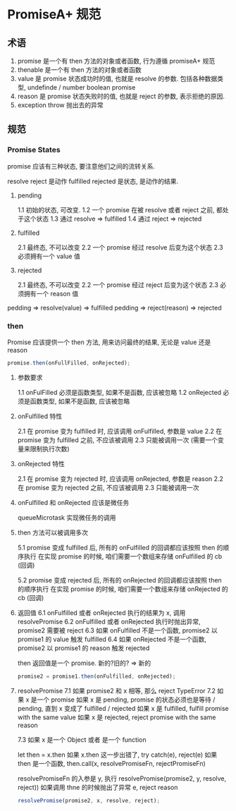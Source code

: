 # PromiseA+ 规范

## 术语

1. promise 是一个有 then 方法的对象或者函数, 行为遵循 promiseA+ 规范
2. thenable 是一个有 then 方法的对象或者函数
3. value 是 promise 状态成功时的值, 也就是 resolve 的参数. 包括各种数据类型, undefinde / number boolean promise
4. reason 是 promise 状态失败时的值, 也就是 reject 的参数, 表示拒绝的原因.
5. exception throw 抛出去的异常

## 规范

### Promise States

promise 应该有三种状态, 要注意他们之间的流转关系.

resolve reject 是动作
fulfilled rejected 是状态, 是动作的结果.

1. pending

   1.1 初始的状态, 可改变.
   1.2 一个 promise 在被 resolve 或者 reject 之前, 都处于这个状态
   1.3 通过 resolve => fulfilled
   1.4 通过 reject => rejected

2. fulfilled

   2.1 最终态, 不可以改变
   2.2 一个 promise 经过 resolve 后变为这个状态
   2.3 必须拥有一个 value 值

3. rejected

   2.1 最终态, 不可以改变
   2.2 一个 promise 经过 reject 后变为这个状态
   2.3 必须拥有一个 reason 值

pedding => resolve(value) => fulfilled
pedding => reject(reason) => rejected

### then

Promise 应该提供一个 then 方法, 用来访问最终的结果, 无论是 value 还是 reason

```javascript
promise.then(onFullFilled, onRejected);
```

1. 参数要求

   1.1 onFulFilled 必须是函数类型, 如果不是函数, 应该被忽略
   1.2 onRejected 必须是函数类型, 如果不是函数, 应该被忽略

2. onFulfilled 特性

   2.1 在 promise 变为 fulfilled 时, 应该调用 onFulfilled, 参数是 value
   2.2 在 promise 变为 fulfilled 之前, 不应该被调用
   2.3 只能被调用一次 (需要一个变量来限制执行次数)

3. onRejected 特性

   2.1 在 promise 变为 rejected 时, 应该调用 onRejected, 参数是 reason
   2.2 在 promise 变为 rejected 之前, 不应该被调用
   2.3 只能被调用一次

4. onFulfilled 和 onRejected 应该是微任务

   queueMicrotask 实现微任务的调用

5. then 方法可以被调用多次

   5.1 promise 变成 fulfilled 后, 所有的 onFulfilled 的回调都应该按照 then 的顺序执行
   在实现 promise 的时候, 咱们需要一个数组来存储 onFulfilled 的 cb (回调)

   5.2 promise 变成 rejected 后, 所有的 onRejected 的回调都应该按照 then 的顺序执行
   在实现 promise 的时候, 咱们需要一个数组来存储 onRejected 的 cb (回调)

6. 返回值
   6.1 onFulfilled 或者 onRejected 执行的结果为 x, 调用 resolvePromise
   6.2 onFulfilled 或者 onRejected 执行时抛出异常, promise2 需要被 reject
   6.3 如果 onFulfilled 不是一个函数, promise2 以 promise1 的 value 触发 fulfilled
   6.4 如果 onRejected 不是一个函数, promise2 以 promise1 的 reason 触发 rejected

   then 返回值是一个 promise. 新的?旧的? => 新的

   ```js
   promise2 = promise1.then(onFulfilled, onRejected);
   ```

7. resolvePromise
   7.1 如果 promise2 和 x 相等, 那么 reject TypeError
   7.2 如果 x 是一个 promise
   如果 x 是 pending, promise 的状态必须也是等待 / pending, 直到 x 变成了 fulfilled / rejected
   如果 x 是 fulfilled, fulfill promise with the same value
   如果 x 是 rejected, reject promise with the same reason

   7.3 如果 x 是一个 Object 或者 是一个 function

   let then = x.then
   如果 x.then 这一步出错了, try catch(e), reject(e)
   如果 then 是一个函数, then.call(x, resolvePromiseFn, rejectPromiseFn)

   resolvePromiseFn 的入参是 y, 执行 resolvePromise(promise2, y, resolve, reject))
   如果调用 thne 的时候抛出了异常 e, reject reason

   ```js
   resolvePromise(promise2, x, resolve, reject);
   ```
